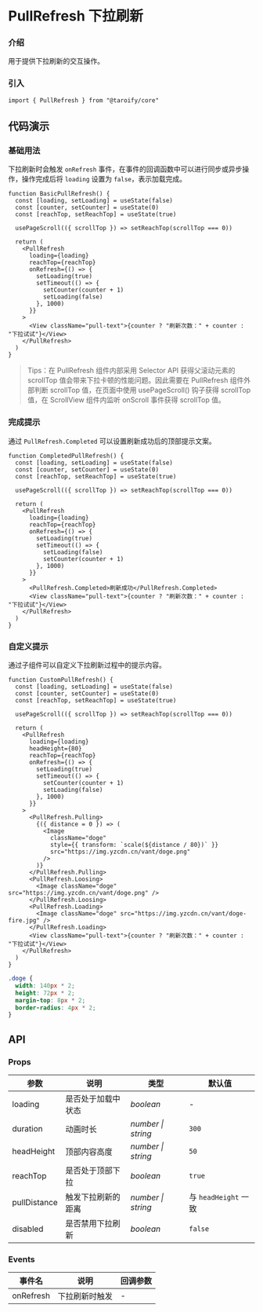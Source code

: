 # PullRefresh 下拉刷新

### 介绍

用于提供下拉刷新的交互操作。

### 引入

```tsx
import { PullRefresh } from "@taroify/core"
```

## 代码演示

### 基础用法

下拉刷新时会触发 `onRefresh` 事件，在事件的回调函数中可以进行同步或异步操作，操作完成后将 `loading` 设置为 `false`，表示加载完成。

```tsx
function BasicPullRefresh() {
  const [loading, setLoading] = useState(false)
  const [counter, setCounter] = useState(0)
  const [reachTop, setReachTop] = useState(true)

  usePageScroll(({ scrollTop }) => setReachTop(scrollTop === 0))

  return (
    <PullRefresh
      loading={loading}
      reachTop={reachTop}
      onRefresh={() => {
        setLoading(true)
        setTimeout(() => {
          setCounter(counter + 1)
          setLoading(false)
        }, 1000)
      }}
    >
      <View className="pull-text">{counter ? "刷新次数：" + counter : "下拉试试"}</View>
    </PullRefresh>
  )
}
```

> Tips：在 PullRefresh 组件内部采用 Selector API 获得父滚动元素的 scrollTop 值会带来下拉卡顿的性能问题。因此需要在 PullRefresh 组件外部判断 scrollTop 值，在页面中使用 usePageScroll() 钩子获得 scrollTop 值，在 ScrollView 组件内监听 onScroll 事件获得 scrollTop 值。

### 完成提示

通过 `PullRefresh.Completed` 可以设置刷新成功后的顶部提示文案。

```tsx
function CompletedPullRefresh() {
  const [loading, setLoading] = useState(false)
  const [counter, setCounter] = useState(0)
  const [reachTop, setReachTop] = useState(true)

  usePageScroll(({ scrollTop }) => setReachTop(scrollTop === 0))

  return (
    <PullRefresh
      loading={loading}
      reachTop={reachTop}
      onRefresh={() => {
        setLoading(true)
        setTimeout(() => {
          setLoading(false)
          setCounter(counter + 1)
        }, 1000)
      }}
    >
      <PullRefresh.Completed>刷新成功</PullRefresh.Completed>
      <View className="pull-text">{counter ? "刷新次数：" + counter : "下拉试试"}</View>
    </PullRefresh>
  )
}
```

### 自定义提示

通过子组件可以自定义下拉刷新过程中的提示内容。

```tsx
function CustomPullRefresh() {
  const [loading, setLoading] = useState(false)
  const [counter, setCounter] = useState(0)
  const [reachTop, setReachTop] = useState(true)

  usePageScroll(({ scrollTop }) => setReachTop(scrollTop === 0))

  return (
    <PullRefresh
      loading={loading}
      headHeight={80}
      reachTop={reachTop}
      onRefresh={() => {
        setLoading(true)
        setTimeout(() => {
          setCounter(counter + 1)
          setLoading(false)
        }, 1000)
      }}
    >
      <PullRefresh.Pulling>
        {({ distance = 0 }) => (
          <Image
            className="doge"
            style={{ transform: `scale(${distance / 80})` }}
            src="https://img.yzcdn.cn/vant/doge.png"
          />
        )}
      </PullRefresh.Pulling>
      <PullRefresh.Loosing>
        <Image className="doge" src="https://img.yzcdn.cn/vant/doge.png" />
      </PullRefresh.Loosing>
      <PullRefresh.Loading>
        <Image className="doge" src="https://img.yzcdn.cn/vant/doge-fire.jpg" />
      </PullRefresh.Loading>
      <View className="pull-text">{counter ? "刷新次数：" + counter : "下拉试试"}</View>
    </PullRefresh>
  )
}
```

```scss
.doge {
  width: 140px * 2;
  height: 72px * 2;
  margin-top: 8px * 2;
  border-radius: 4px * 2;
}
```

## API

### Props

| 参数 | 说明 | 类型 | 默认值 |
| --- | --- | --- | --- |
| loading | 是否处于加载中状态 | _boolean_ | - |
| duration | 动画时长 | _number \| string_ | `300` |
| headHeight | 顶部内容高度 | _number \| string_ | `50` |
| reachTop | 是否处于顶部下拉 | _boolean_ | `true` |
| pullDistance | 触发下拉刷新的距离 | _number \| string_ | 与 `headHeight` 一致 |
| disabled | 是否禁用下拉刷新 | _boolean_ | `false` |

### Events

| 事件名  | 说明           | 回调参数 |
| ------- | -------------- | -------- |
| onRefresh | 下拉刷新时触发 | -        |
